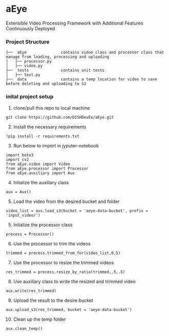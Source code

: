 # aEye

Extensible Video Processing Framework with Additional Features Continuously Deployed

### **Project Structure**

```
├──  aEye				contains vidoe class and processor class that manage from loading, processing and uploading
│   ├── processor.py
│   ├── video.py
├──  tests				contains unit tests
│   ├── test.py
├──  data				contains a temp location for video to save before deleting and uploading to S3
```

### **inital project setup**

1. clone/pull this repo to local machine

```console
git clone https://github.com/DISHDevEx/aEye.git
```

2. Install the necessary requirements

```console
!pip install -r requirements.txt
```

3. Run below to import in jyputer-notebook

```console
import boto3
import cv2
from aEye.video import Video
from aEye.processor import Processor
from aEye.auxiliary import Aux
```

4. Initalize the auxiliary class

```console
aux = Aux()
```

5. Load the video from the desired bucket and folder

```console
video_list = aux.load_s3(bucket = 'aeye-data-bucket', prefix = 'input_video/')
```

5. Initalize the processor class

```console
process = Processor()
```

6. Use the processor to trim the videos

```console
trimmed = process.trimmed_from_for(video_list,0,5)
```

7. Use the processor to resize the trimmed videos

```console
res_trimmed = process.resize_by_ratio(trimmed,.5,.5)
```

8. Use auxiliary class to write the resized and trimmed video

```console
aux.write(res_trimmed)
```

9. Upload the result to the desire bucket

```console
aux.upload_s3(res_trimmed, bucket = 'aeye-data-bucket')
```

10. Clean up the temp folder

```console
aux.clean_temp()
```
